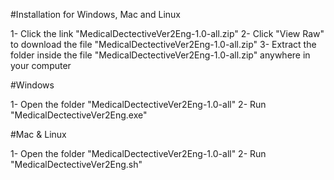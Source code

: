 #Installation for Windows, Mac and Linux

1- Click the link "MedicalDectectiveVer2Eng-1.0-all.zip"
2- Click "View Raw" to download the file "MedicalDectectiveVer2Eng-1.0-all.zip"
3- Extract the folder inside the file "MedicalDectectiveVer2Eng-1.0-all.zip" anywhere in your computer

#Windows

1- Open the folder "MedicalDectectiveVer2Eng-1.0-all" 
2- Run "MedicalDectectiveVer2Eng.exe"

#Mac & Linux

1- Open the folder "MedicalDectectiveVer2Eng-1.0-all" 
2- Run "MedicalDectectiveVer2Eng.sh" 